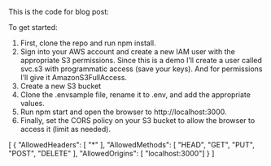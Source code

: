 This is the code for blog post: 

To get started:

1. First, clone the repo and run npm install. 
2. Sign into your AWS account and create a new IAM user with the appropriate S3 permissions. Since this is a demo I’ll create a user called svc.s3 with programmatic access (save your keys). And for permissions I’ll give it AmazonS3FullAccess.
3. Create a new S3 bucket
4. Clone the .envsample file, rename it to .env, and add the appropriate values.
5. Run npm start and open the browser to http://localhost:3000.
6. Finally, set the CORS policy on your S3 bucket to allow the browser to access it (limit as needed).

[
  {
    "AllowedHeaders": [ "*" ],
    "AllowedMethods": [ 
      "HEAD", "GET", "PUT", "POST", "DELETE"
    ],
    "AllowedOrigins": [ "localhost:3000"]
  }
]
